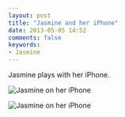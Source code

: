 ```yaml
---
layout: post
title: "Jasmine and her iPhone"
date: 2013-05-05 14:52
comments: false
keywords: 
- Jasmine
---
```

Jasmine plays with her iPhone.

![Jasmine on her iPhone](http://media.eick.us/media/photographs/2013/2013-01-25/Jasmine-on-her-iPhone-2013-01-25-at-20-14-05.jpg)

![Jasmine on her iPhone](http://media.eick.us/media/photographs/2013/2013-01-25/Jasmine-on-her-iPhone-2013-01-25-at-20-14-09.jpg)
